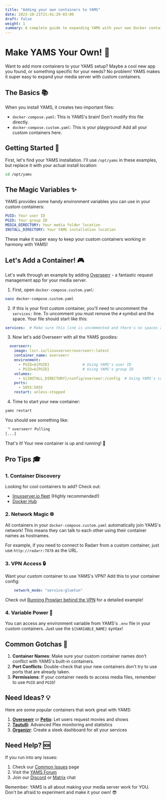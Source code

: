 ```yaml
---
title: "Adding your own containers to YAMS"
date: 2023-10-21T21:41:29-03:00
draft: false
weight: 1
summary: A complete guide to expanding YAMS with your own Docker containers
---
```


# Make YAMS Your Own! 🚀

Want to add more containers to your YAMS setup? Maybe a cool new app you found, or something specific for your needs? No problem! YAMS makes it super easy to expand your media server with custom containers.

## The Basics 📚

When you install YAMS, it creates two important files:
- `docker-compose.yaml`: This is YAMS's brain! Don't modify this file directly.
- `docker-compose.custom.yaml`: This is your playground! Add all your custom containers here.

## Getting Started 🎯

First, let's find your YAMS installation. I'll use `/opt/yams` in these examples, but replace it with your actual install location:

```bash
cd /opt/yams
```

## The Magic Variables ✨

YAMS provides some handy environment variables you can use in your custom containers:

```yaml
PUID: Your user ID
PGID: Your group ID
MEDIA_DIRECTORY: Your media folder location
INSTALL_DIRECTORY: Your YAMS installation location
```

These make it super easy to keep your custom containers working in harmony with YAMS!

## Let's Add a Container! 🎮

Let's walk through an example by adding [Overseerr](https://overseerr.dev/) - a fantastic request management app for your media server.

1. First, open `docker-compose.custom.yaml`:
```bash
nano docker-compose.custom.yaml
```

2. If this is your first custom container, you'll need to uncomment the `services:` line. To uncomment you must remove the `#` symbol and the space. Your file should start like this:

```yaml
services:  # Make sure this line is uncommented and there's no spaces around it!
```

3. Now let's add Overseerr with all the YAMS goodies:

```yaml
  overseerr:
    image: lscr.io/linuxserver/overseerr:latest
    container_name: overseerr
    environment:
      - PUID=${PUID}               # Using YAMS's user ID
      - PGID=${PGID}               # Using YAMS's group ID
    volumes:
      - ${INSTALL_DIRECTORY}/config/overseer:/config  # Using YAMS's config location
    ports:
      - 5055:5055
    restart: unless-stopped
```

4. Time to start your new container:
```bash
yams restart
```

You should see something like:
```bash
 ⠙ overseerr Pulling                                                                     5.2s
[...]
```

That's it! Your new container is up and running! 🎉

## Pro Tips 🎓

### 1. Container Discovery
Looking for cool containers to add? Check out:
- [linuxserver.io fleet](https://fleet.linuxserver.io/) (Highly recommended!)
- [Docker Hub](https://hub.docker.com/)

### 2. Network Magic 🌐
All containers in your `docker-compose.custom.yaml` automatically join YAMS's network! This means they can talk to each other using their container names as hostnames.

For example, if you need to connect to Radarr from a custom container, just use `http://radarr:7878` as the URL.

### 3. VPN Access 🔒
Want your custom container to use YAMS's VPN? Add this to your container config:
```yaml
    network_mode: "service:gluetun"
```

Check out [Running Prowlarr behind the VPN](/advanced/prowlarr-behind-vpn) for a detailed example!

### 4. Variable Power 💪
You can access any environment variable from YAMS's `.env` file in your custom containers. Just use the `${VARIABLE_NAME}` syntax!

## Common Gotchas 🚨

1. **Container Names**: Make sure your custom container names don't conflict with YAMS's built-in containers.
2. **Port Conflicts**: Double-check that your new containers don't try to use ports that are already taken.
3. **Permissions**: If your container needs to access media files, remember to use `PUID` and `PGID`!

## Need Ideas? 💡

Here are some popular containers that work great with YAMS:

1. **[Overseerr](https://overseerr.dev/)** or **[Petio](https://petio.tv/)**: Let users request movies and shows
2. **[Tautulli](https://tautulli.com/)**: Advanced Plex monitoring and statistics
3. **[Organizr](https://organizr.app/)**: Create a sleek dashboard for all your services

## Need Help? 🆘

If you run into any issues:
1. Check our [Common Issues](/faqs/common-errors/) page
2. Visit the [YAMS Forum](https://forum.yams.media)
3. Join our [Discord](https://discord.gg/Gwae3tNMST) or [Matrix](https://matrix.to/#/#yams-space:rogs.me) chat

Remember: YAMS is all about making your media server work for YOU. Don't be afraid to experiment and make it your own! 😎
